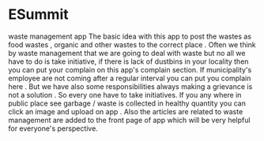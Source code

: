 # ESummit
waste management app
The basic idea with this app to post the wastes as food wastes , organic and other wastes to the correct place . 
Often we think by waste management that we are going to deal with waste but no all we have to do is take initiative,
if there is lack of dustbins in your locality then you can put your complain on this app's complain section.
If municipality's employee are not coming after a regular interval you can put you complain here .
But we have also some responsibilities always making a grievance is not a solution . So every one have to take initiatives.
If you any where in public place see garbage / waste is collected in healthy quantity you can click an image and upload on app .
Also the articles are related to waste management are added to the front page of app which will be very helpful for everyone's perspective.

